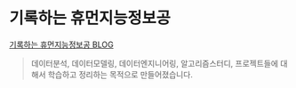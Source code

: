# 기록하는 휴먼지능정보공

[기록하는 휴먼지능정보공 BLOG](https://jongwon0280.github.io/)

> 데이터분석, 데이터모델링, 데이터엔지니어링, 알고리즘스터디, 프로젝트들에 대해서 학습하고 정리하는 목적으로 만들어졌습니다.
>
